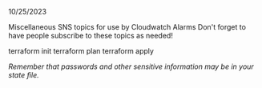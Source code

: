 10/25/2023

Miscellaneous SNS topics for use by Cloudwatch Alarms
Don't forget to have people subscribe to these topics as needed!

terraform init
terraform plan
terraform apply


*Remember that passwords and other sensitive information may be in your state file.*
